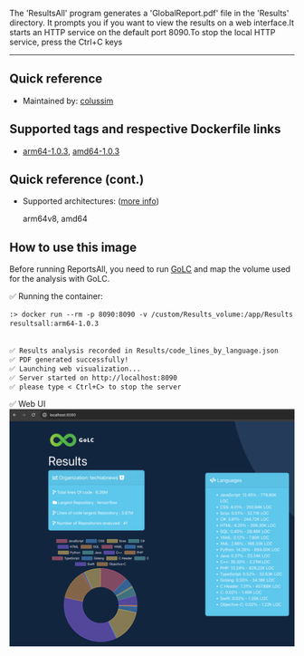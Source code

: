 The 'ResultsAll' program generates a 'GlobalReport.pdf' file in the 'Results' directory. It prompts you if you want to view the results on a web interface.It starts an HTTP service on the default port 8090.To stop the local HTTP service, press the Ctrl+C keys

---


## Quick reference
- Maintained by:
[colussim](https://github.com/colussim/GoLC/Docker)

## Supported tags and respective Dockerfile links
- [arm64-1.0.3](https://github.com/colussim/GoLC/blob/ver1.0.3/Docker/v1.0.3/Dockerfile.ResultsAll.arm64), [amd64-1.0.3](https://github.com/colussim/GoLC/blob/ver1.0.3/Docker/v1.0.3/Dockerfile.ResultsAll.amd64)

## Quick reference (cont.)
- Supported architectures: ([more info⁠](https://github.com/docker-library/official-images#architectures-other-than-amd64))

    arm64v8, amd64

## How to use this image

Before running ReportsAll, you need to run [GoLC](https://hub.docker.com/r/mcolussi/golc) and map the volume used for the analysis with GoLC.

✅ Running the container: 

 ```
:> docker run --rm -p 8090:8090 -v /custom/Results_volume:/app/Results resultsall:arm64-1.0.3


✅ Results analysis recorded in Results/code_lines_by_language.json
✅ PDF generated successfully!
✅ Launching web visualization...
✅ Server started on http://localhost:8090
✅ please type < Ctrl+C> to stop the server
 ```

✅  Web UI
![report](https://github.com/colussim/GoLC/raw/main/imgs/webui.png)
